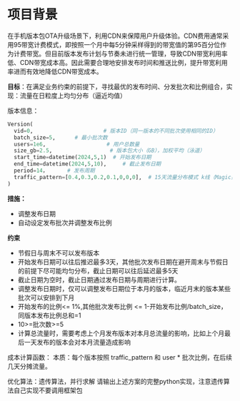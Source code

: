 
# 项目背景

在手机版本包OTA升级场景下，利用CDN来保障用户升级体验。CDN费用通常采用95带宽计费模式，即按照一个月中每5分钟采样得到的带宽值的第95百分位作为计费带宽。但目前版本发布计划与节奏未进行统一管理，导致CDN带宽利用率低、CDN带宽成本高。因此需要合理地安排发布时间和推送比例，提升带宽利用率进而有效地降低CDN带宽成本。

**目标**：在满足业务约束的前提下，寻找最优的发布时间、分发批次和比例组合，实现：流量在日粒度上均匀分布（逼近均值）

版本信息：

```python
Version(
  vid=0,                      # 版本ID（同一版本的不同批次使用相同的ID）
  batch_size=5,      # 最小批次数
  users=1e6,                   # 用户总数量
  size_gb=2.5,                  # 版本包大小（GB），加权平均（泳道）
  start_time=datetime(2024,5,1)  # 开始发布日期
  end_time=datetime(2024,5,10),     # 截止发布日期   
  period=14，      # 发布周期      
  traffic_pattern=[0.4,0.3,0.2,0.1,0,0,0],  # 15天流量分布模式 k线（Magic系列，数字系列，X系列）                  
)
```

**措施：**

- 调整发布日期
- 自动设定发布批次并调整发布比例

**约束**

- 节假日与周末不可以发布版本
- 开始发布日期可以往后推迟最多3天，其他批次发布日期在避开周末与节假日的前提下尽可能均匀分布，截止日期可以往后延迟最多5天
- 截止日期为空时，截止日期通过发布日期与周期进行计算。
- 调整发布日期时，仅可以调整发布日期位于本月的版本，临近月末的版本某些批次可以安排到下月
- 开始发布的比例<= 1%,其他批次发布比例 <= 1-开始发布比例/batch_size，同版本发布比例总和=1
- 10>=批次数>=5
- 计算总流量时，需要考虑上个月发布版本对本月总流量的影响，比如上个月最后一天发布的版本会对本月流量造成影响

成本计算函数：
本质：每个版本按照 traffic_pattern 和 user * 批次比例，在后续几天分摊流量。

优化算法：遗传算法，并行求解
请输出上述方案的完整python实现，注意遗传算法自己实现不要调用框架包
